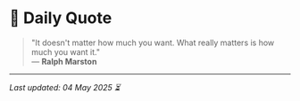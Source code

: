 # 📜 Daily Quote

> "It doesn't matter how much you want. What really matters is how much you want it."  
> — **Ralph Marston**

---

_Last updated: 04 May 2025 ⏳_
